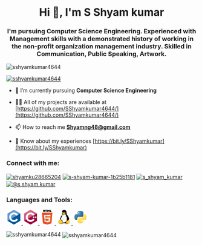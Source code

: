 <h1 align="center">Hi 👋, I'm S Shyam kumar</h1>
<h3 align="center">I'm pursuing Computer Science Engineering. Experienced with Management skills with a demonstrated history of working in the non-profit organization management industry. Skilled in Communication, Public Speaking, Artwork.</h3>

<p align="left"> <img src="https://komarev.com/ghpvc/?username=sshyamkumar4644&label=Profile%20views&color=0e75b6&style=flat" alt="sshyamkumar4644" /> </p>

<p align="left"> <a href="https://github.com/ryo-ma/github-profile-trophy"><img src="https://github-profile-trophy.vercel.app/?username=sshyamkumar4644" alt="sshyamkumar4644" /></a> </p>

- 🌱 I’m currently pursuing **Computer Science Engineering**

- 👨‍💻 All of my projects are available at [https://github.com/SShyamkumar4644/](https://github.com/SShyamkumar4644/)

- 📫 How to reach me **Shyamng48@gmail.com**

- 📄 Know about my experiences [https://bit.ly/SShyamkumar](https://bit.ly/SShyamkumar)

<h3 align="left">Connect with me:</h3>
<p align="left">
<a href="https://twitter.com/shyamku28665204" target="blank"><img align="center" src="https://raw.githubusercontent.com/rahuldkjain/github-profile-readme-generator/master/src/images/icons/Social/twitter.svg" alt="shyamku28665204" height="30" width="40" /></a>
<a href="https://linkedin.com/in/s-shyam-kumar-1b25b1181" target="blank"><img align="center" src="https://raw.githubusercontent.com/rahuldkjain/github-profile-readme-generator/master/src/images/icons/Social/linked-in-alt.svg" alt="s-shyam-kumar-1b25b1181" height="30" width="40" /></a>
<a href="https://instagram.com/s_shyam_kumar" target="blank"><img align="center" src="https://raw.githubusercontent.com/rahuldkjain/github-profile-readme-generator/master/src/images/icons/Social/instagram.svg" alt="s_shyam_kumar" height="30" width="40" /></a>
<a href="https://medium.com/@s shyam kumar" target="blank"><img align="center" src="https://raw.githubusercontent.com/rahuldkjain/github-profile-readme-generator/master/src/images/icons/Social/medium.svg" alt="@s shyam kumar" height="30" width="40" /></a>
</p>

<h3 align="left">Languages and Tools:</h3>
<p align="left"> <a href="https://www.cprogramming.com/" target="_blank"> <img src="https://raw.githubusercontent.com/devicons/devicon/master/icons/c/c-original.svg" alt="c" width="40" height="40"/> </a> <a href="https://www.w3schools.com/cpp/" target="_blank"> <img src="https://raw.githubusercontent.com/devicons/devicon/master/icons/cplusplus/cplusplus-original.svg" alt="cplusplus" width="40" height="40"/> </a> <a href="https://www.w3.org/html/" target="_blank"> <img src="https://raw.githubusercontent.com/devicons/devicon/master/icons/html5/html5-original-wordmark.svg" alt="html5" width="40" height="40"/> </a> <a href="https://www.linux.org/" target="_blank"> <img src="https://raw.githubusercontent.com/devicons/devicon/master/icons/linux/linux-original.svg" alt="linux" width="40" height="40"/> </a> <a href="https://www.python.org" target="_blank"> <img src="https://raw.githubusercontent.com/devicons/devicon/master/icons/python/python-original.svg" alt="python" width="40" height="40"/> </a> </p>

<p><img align="left" src="https://github-readme-stats.vercel.app/api/top-langs?username=sshyamkumar4644&show_icons=true&locale=en&layout=compact" alt="sshyamkumar4644" /></p>

<p>&nbsp;<img align="center" src="https://github-readme-stats.vercel.app/api?username=sshyamkumar4644&show_icons=true&locale=en" alt="sshyamkumar4644" /></p>



